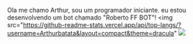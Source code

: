 Ola me chamo Arthur, sou um programador iniciante.
eu estou desenvolvendo um bot chamado "Roberto FF BOT"!
<img src="https://github-readme-stats.vercel.app/api/top-langs/?username=Arthurbatata&layout=compact&theme=dracula"
<img src="https://github-readme-stats.vercel.app/api?username=Arthurbatata&show_icons=true&theme=dracula">
